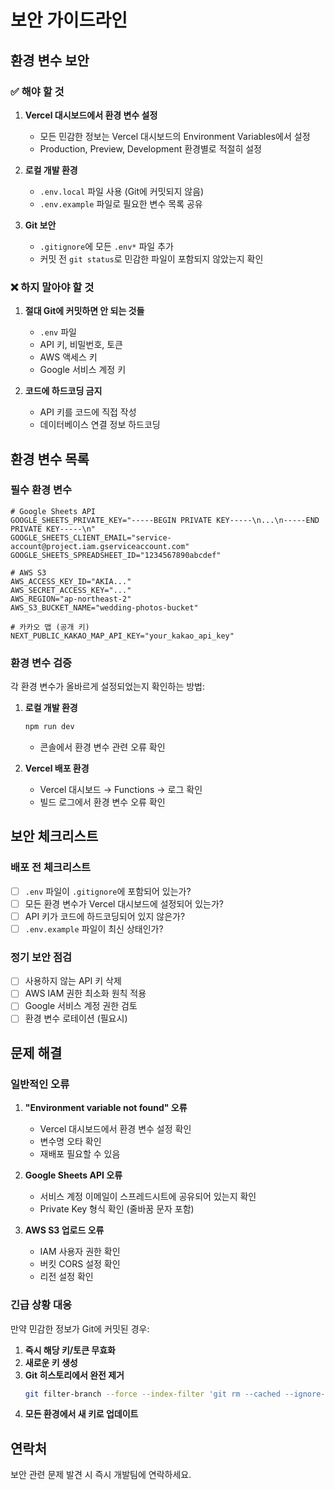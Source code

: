 # 보안 가이드라인

## 환경 변수 보안

### ✅ 해야 할 것

1. **Vercel 대시보드에서 환경 변수 설정**

   - 모든 민감한 정보는 Vercel 대시보드의 Environment Variables에서 설정
   - Production, Preview, Development 환경별로 적절히 설정

2. **로컬 개발 환경**

   - `.env.local` 파일 사용 (Git에 커밋되지 않음)
   - `.env.example` 파일로 필요한 변수 목록 공유

3. **Git 보안**
   - `.gitignore`에 모든 `.env*` 파일 추가
   - 커밋 전 `git status`로 민감한 파일이 포함되지 않았는지 확인

### ❌ 하지 말아야 할 것

1. **절대 Git에 커밋하면 안 되는 것들**

   - `.env` 파일
   - API 키, 비밀번호, 토큰
   - AWS 액세스 키
   - Google 서비스 계정 키

2. **코드에 하드코딩 금지**
   - API 키를 코드에 직접 작성
   - 데이터베이스 연결 정보 하드코딩

## 환경 변수 목록

### 필수 환경 변수

```env
# Google Sheets API
GOOGLE_SHEETS_PRIVATE_KEY="-----BEGIN PRIVATE KEY-----\n...\n-----END PRIVATE KEY-----\n"
GOOGLE_SHEETS_CLIENT_EMAIL="service-account@project.iam.gserviceaccount.com"
GOOGLE_SHEETS_SPREADSHEET_ID="1234567890abcdef"

# AWS S3
AWS_ACCESS_KEY_ID="AKIA..."
AWS_SECRET_ACCESS_KEY="..."
AWS_REGION="ap-northeast-2"
AWS_S3_BUCKET_NAME="wedding-photos-bucket"

# 카카오 맵 (공개 키)
NEXT_PUBLIC_KAKAO_MAP_API_KEY="your_kakao_api_key"
```

### 환경 변수 검증

각 환경 변수가 올바르게 설정되었는지 확인하는 방법:

1. **로컬 개발 환경**

   ```bash
   npm run dev
   ```

   - 콘솔에서 환경 변수 관련 오류 확인

2. **Vercel 배포 환경**
   - Vercel 대시보드 → Functions → 로그 확인
   - 빌드 로그에서 환경 변수 오류 확인

## 보안 체크리스트

### 배포 전 체크리스트

- [ ] `.env` 파일이 `.gitignore`에 포함되어 있는가?
- [ ] 모든 환경 변수가 Vercel 대시보드에 설정되어 있는가?
- [ ] API 키가 코드에 하드코딩되어 있지 않은가?
- [ ] `.env.example` 파일이 최신 상태인가?

### 정기 보안 점검

- [ ] 사용하지 않는 API 키 삭제
- [ ] AWS IAM 권한 최소화 원칙 적용
- [ ] Google 서비스 계정 권한 검토
- [ ] 환경 변수 로테이션 (필요시)

## 문제 해결

### 일반적인 오류

1. **"Environment variable not found" 오류**

   - Vercel 대시보드에서 환경 변수 설정 확인
   - 변수명 오타 확인
   - 재배포 필요할 수 있음

2. **Google Sheets API 오류**

   - 서비스 계정 이메일이 스프레드시트에 공유되어 있는지 확인
   - Private Key 형식 확인 (줄바꿈 문자 포함)

3. **AWS S3 업로드 오류**
   - IAM 사용자 권한 확인
   - 버킷 CORS 설정 확인
   - 리전 설정 확인

### 긴급 상황 대응

만약 민감한 정보가 Git에 커밋된 경우:

1. **즉시 해당 키/토큰 무효화**
2. **새로운 키 생성**
3. **Git 히스토리에서 완전 제거**
   ```bash
   git filter-branch --force --index-filter 'git rm --cached --ignore-unmatch .env' --prune-empty --tag-name-filter cat -- --all
   ```
4. **모든 환경에서 새 키로 업데이트**

## 연락처

보안 관련 문제 발견 시 즉시 개발팀에 연락하세요.
